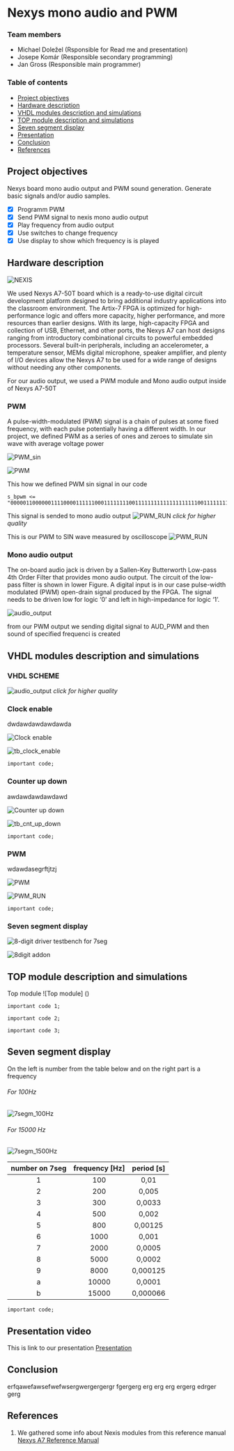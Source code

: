 # Nexys mono audio and PWM

### Team members

* Michael Doležel (Rsponsible for Read me and presentation)
* Josepe Komár (Responsible secondary programming)
* Jan Gross (Responsible main programmer)

### Table of contents

* [Project objectives](#objectives)
* [Hardware description](#hardware)
* [VHDL modules description and simulations](#modules)
* [TOP module description and simulations](#top)
* [Seven segment display](#7seg)
* [Presentation](#Presentation)
* [Conclusion](#Conclusion)
* [References](#references)

<a name="objectives"></a>

## Project objectives

Nexys board mono audio output and PWM sound generation. Generate basic signals and/or audio samples.
- [x] Programm PWM 
- [x] Send PWM signal to nexis mono audio output 
- [x] Play frequency from audio output 
- [X] Use switches to change frequency
- [X] Use display to show which frequency is is played

<a name="hardware"></a>

## Hardware description

![NEXIS](https://github.com/MichaelDolezel/Nexys_audio_team3/blob/55c8a85e83d038743d6e73572ef6b09657bc0c3a/Images/NEXIS.webp)

We used Nexys A7-50T board which is a ready-to-use digital circuit development platform designed to bring additional industry applications into the classroom environment. The Artix-7 FPGA is optimized for high-performance logic and offers more capacity, higher performance, and more resources than earlier designs. With its large, high-capacity FPGA and collection of USB, Ethernet, and other ports, the Nexys A7 can host designs ranging from introductory combinational circuits to powerful embedded processors. Several built-in peripherals, including an accelerometer, a temperature sensor, MEMs digital microphone, speaker amplifier, and plenty of I/O devices allow the Nexys A7 to be used for a wide range of designs without needing any other components.

For our audio output, we used a PWM module and Mono audio output inside of Nexys A7-50T

### PWM
A pulse-width-modulated (PWM) signal is a chain of pulses at some fixed frequency, with each pulse potentially having a different width. In our project, we defined PWM as a series of ones and zeroes to simulate sin wave with average voltage power

![PWM_sin](https://github.com/MichaelDolezel/Nexys_audio_team3/blob/cdd420cd77fd5c92d149b2df3138ece0ead66427/Images/PWMsin.gif)

![PWM](https://github.com/MichaelDolezel/Nexys_audio_team3/blob/530bbdf4d08f2d4a06117ef1224f8c023a193075/Images/pwm.png)
 
 This how we defined PWM sin signal in our code
 ```
 s_bpwm <= "0000011000000111100001111110001111111100111111111111111111110011111111000111111000011110000001100000";
 ```
This signal is sended to mono audio output
![PWM_RUN](https://github.com/MichaelDolezel/Nexys_audio_team3/blob/d698a5aaf73def34203ece4286601769a9bacf8b/Images/PWM_run.png)
*click for higher quality*


This is our PWM to SIN wave measured by oscilloscope
![PWM_RUN](https://github.com/MichaelDolezel/Nexys_audio_team3/blob/cd30675920f1173972ab62ab81257ebf6e5db358/Images/SIN_osc.png)


### Mono audio output
The on-board audio jack is driven by a Sallen-Key Butterworth Low-pass 4th Order Filter that provides mono audio output. The circuit of the low-pass filter is shown in lower Figure. A digital input is in our case pulse-width modulated (PWM) open-drain signal produced by the FPGA. The signal needs to be driven low for logic ‘0’ and left in high-impedance for logic ‘1’.

![audio_output](https://github.com/MichaelDolezel/Nexys_audio_team3/blob/ad62c287599a18863b616133deb6df3945e61855/Images/audio_out.png)

from our PWM output we sending digital signal to AUD_PWM and then sound of specified frequenci is created 

<a name="modules"></a>

## VHDL modules description and simulations
<a name="top"></a>

### VHDL SCHEME
![audio_output](https://github.com/MichaelDolezel/Nexys_audio_team3/blob/d698a5aaf73def34203ece4286601769a9bacf8b/Images/Scheme.png)
*click for higher quality*

### Clock enable

dwdawdawdawdawda

![Clock enable](https://github.com/MichaelDolezel/Nexys_audio_team3/blob/bd8b3f53d76be3a4d1693efeadb40d7b3a84344a/Images/Clock_enable.png)

![tb_clock_enable](https://github.com/MichaelDolezel/Nexys_audio_team3/blob/58db1edd96f7bf318f3bdf637d427c6af9df9508/Images/tb_clock_enable%20.png)

```
important code;
 ```
 
 
### Counter up down

awdawdawdawdawd 

![Counter up down](https://github.com/MichaelDolezel/Nexys_audio_team3/blob/bd8b3f53d76be3a4d1693efeadb40d7b3a84344a/Images/counter%20up%20down.png)

![tb_cnt_up_down](https://github.com/MichaelDolezel/Nexys_audio_team3/blob/58db1edd96f7bf318f3bdf637d427c6af9df9508/Images/tb_cnt_up_down.png)

```
important code;
 ```


### PWM

wdawdasegrftjtzj

![PWM](https://github.com/MichaelDolezel/Nexys_audio_team3/blob/bd8b3f53d76be3a4d1693efeadb40d7b3a84344a/Images/PWM_module.png)

![PWM_RUN](https://github.com/MichaelDolezel/Nexys_audio_team3/blob/d698a5aaf73def34203ece4286601769a9bacf8b/Images/PWM_run.png)


```
important code;
 ```

### Seven segment display

![8-digit driver testbench for 7seg](https://github.com/MichaelDolezel/Nexys_audio_team3/blob/12781211ea2ced8741e33b7a120736073e1b5053/Images/8-digit%20driver%20testbench%20for%207seg%20.png)

![8digit addon](https://github.com/MichaelDolezel/Nexys_audio_team3/blob/12781211ea2ced8741e33b7a120736073e1b5053/Images/8digit%20addon.png)

## TOP module description and simulations
Top module 
![Top module] ()

```
important code 1;
 ```
 
 
```
important code 2;
 ```
 
 ```
important code 3;
 ```
 
 ## Seven segment display
<a name="7seg">
 
On the left is number from the table below and on the right part is a frequency
 
 ###### For 100Hz
 
![7segm_100Hz](https://github.com/MichaelDolezel/Nexys_audio_team3/blob/f28a9680544e8c146b08051935da4f34bbadbde0/Images/7segm_100Hz.jpg)
 
 ###### For 15000 Hz
 
![7segm_1500Hz](https://github.com/MichaelDolezel/Nexys_audio_team3/blob/1f049542906e1784e22b6be0b1a1250f6f9281da/Images/7segm_15000Hz.jpg)
 
 
| **number on 7seg** | **frequency [Hz]** |**period [s]** | 
| :-: | :-: | :-: |
| 1 | 100 | 0,01 |
| 2 | 200 | 0,005 |
| 3 | 300 | 0,0033 |
| 4 | 500 | 0,002 |
| 5 | 800 | 0,00125 |
| 6 | 1000 | 0,001 |
| 7 | 2000 | 0,0005 |
| 8 | 5000 | 0,0002 | 
| 9 | 8000 | 0,000125 |
| a | 10000 | 0,0001 |
| b | 15000 | 0,000066 |

 
 
 
 ```
important code;
 
 ```
 
 
 
 

 
 
 
 
 
 
 
 

<a name="Presentation"></a>
## Presentation video  

This is link to our presentation [Presentation](https://www.youtube.com/watch?v=dQw4w9WgXcQ)

 <a name="Conclusion"></a>
 
## Conclusion
 
 
 erfqawefawsefwefwsergwergergergr
 fgergerg
 erg
 erg
 erg
 ergerg
 edrger
 gerg
 
 
<a name="references"></a>

## References

1. We gathered some info about Nexis modules from this reference manual [Nexys A7 Reference Manual](https://digilent.com/reference/programmable-logic/nexys-a7/reference-manual)

